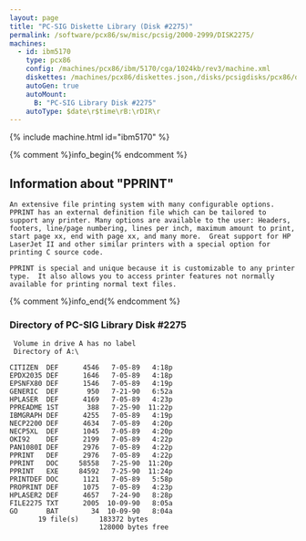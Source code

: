 ```yaml
---
layout: page
title: "PC-SIG Diskette Library (Disk #2275)"
permalink: /software/pcx86/sw/misc/pcsig/2000-2999/DISK2275/
machines:
  - id: ibm5170
    type: pcx86
    config: /machines/pcx86/ibm/5170/cga/1024kb/rev3/machine.xml
    diskettes: /machines/pcx86/diskettes.json,/disks/pcsigdisks/pcx86/diskettes.json
    autoGen: true
    autoMount:
      B: "PC-SIG Library Disk #2275"
    autoType: $date\r$time\rB:\rDIR\r
---
```


{% include machine.html id="ibm5170" %}

{% comment %}info_begin{% endcomment %}

## Information about "PPRINT"

    An extensive file printing system with many configurable options.
    PPRINT has an external definition file which can be tailored to
    support any printer. Many options are available to the user: Headers,
    footers, line/page numbering, lines per inch, maximum amount to print,
    start page xx, end with page xx, and many more.  Great support for HP
    LaserJet II and other similar printers with a special option for
    printing C source code.
    
    PPRINT is special and unique because it is customizable to any printer
    type.  It also allows you to access printer features not normally
    available for printing normal text files.
{% comment %}info_end{% endcomment %}


### Directory of PC-SIG Library Disk #2275

     Volume in drive A has no label
     Directory of A:\

    CITIZEN  DEF      4546   7-05-89   4:18p
    EPDX2035 DEF      1646   7-05-89   4:18p
    EPSNFX80 DEF      1546   7-05-89   4:19p
    GENERIC  DEF       950   7-21-90   6:52a
    HPLASER  DEF      4169   7-05-89   4:23p
    PPREADME 1ST       388   7-25-90  11:22p
    IBMGRAPH DEF      4255   7-05-89   4:19p
    NECP2200 DEF      4634   7-05-89   4:20p
    NECP5XL  DEF      1045   7-05-89   4:20p
    OKI92    DEF      2199   7-05-89   4:22p
    PAN1080I DEF      2976   7-05-89   4:22p
    PPRINT   DEF      2976   7-05-89   4:22p
    PPRINT   DOC     58558   7-25-90  11:20p
    PPRINT   EXE     84592   7-25-90  11:24p
    PRINTDEF DOC      1121   7-05-89   5:58p
    PROPRINT DEF      1075   7-05-89   4:23p
    HPLASER2 DEF      4657   7-24-90   8:28p
    FILE2275 TXT      2005  10-09-90   8:05a
    GO       BAT        34  10-09-90   8:04a
           19 file(s)     183372 bytes
                          128000 bytes free
